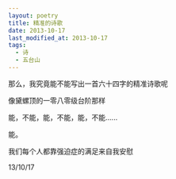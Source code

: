 ```yaml
---
layout: poetry
title: 精准的诗歌
date: 2013-10-17
last_modified_at: 2013-10-17
tags:
  - 诗
  - 五台山
---
```



那么，我究竟能不能写出一首六十四字的精准诗歌呢

像黛螺顶的一零八零级台阶那样

能，不能，能，不能，能，不能......

能。

我们每个人都靠强迫症的满足来自我安慰

13/10/17
